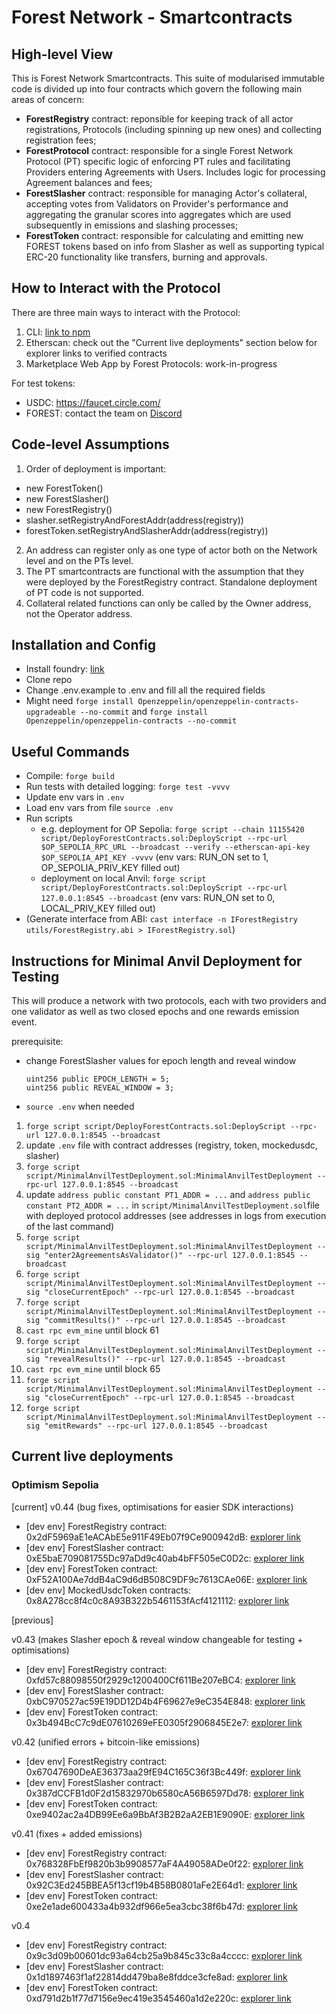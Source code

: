 # Forest Network - Smartcontracts
## High-level View
This is Forest Network Smartcontracts. This suite of modularised immutable code is divided up into four contracts which govern the following main areas of concern:
- **ForestRegistry** contract: reponsible for keeping track of all actor registrations, Protocols (including spinning up new ones) and collecting registration fees;
- **ForestProtocol** contract: responsible for a single Forest Network Protocol (PT) specific logic of enforcing PT rules and facilitating Providers entering Agreements with Users. Includes logic for processing Agreement balances and fees;
- **ForestSlasher** contract: responsible for managing Actor's collateral, accepting votes from Validators on Provider's performance and aggregating the granular scores into aggregates which are used subsequently in emissions and slashing processes; 
- **ForestToken** contract: responsible for calculating and emitting new FOREST tokens based on info from Slasher as well as supporting typical ERC-20 functionality like transfers, burning and approvals.

## How to Interact with the Protocol
There are three main ways to interact with the Protocol:
1. CLI: [link to npm](https://www.npmjs.com/package/@forest-protocols/cli)
2. Etherscan: check out the "Current live deployments" section below for explorer links to verified contracts
3. Marketplace Web App by Forest Protocols: work-in-progress

For test tokens:
- USDC: https://faucet.circle.com/
- FOREST: contact the team on [Discord](https://discord.gg/HWm96wKzWV)

## Code-level Assumptions
1. Order of deployment is important:
- new ForestToken()
- new ForestSlasher()
- new ForestRegistry() 
- slasher.setRegistryAndForestAddr(address(registry)) 
- forestToken.setRegistryAndSlasherAddr(address(registry))
2. An address can register only as one type of actor both on the Network level and on the PTs level.
3. The PT smartcontracts are functional with the assumption that they were deployed by the ForestRegistry contract. Standalone deployment of PT code is not supported.
4. Collateral related functions can only be called by the Owner address, not the Operator address.

## Installation and Config

- Install foundry: [link](https://book.getfoundry.sh/getting-started/installation)
- Clone repo
- Change .env.example to .env and fill all the required fields
- Might need `forge install Openzeppelin/openzeppelin-contracts-upgradeable --no-commit` and `forge install Openzeppelin/openzeppelin-contracts --no-commit`

## Useful Commands

- Compile: `forge build`
- Run tests with detailed logging: `forge test -vvvv`
- Update env vars in `.env`
- Load env vars from file `source .env`
- Run scripts 
    - e.g. deployment for OP Sepolia: `forge script --chain 11155420 script/DeployForestContracts.sol:DeployScript --rpc-url $OP_SEPOLIA_RPC_URL --broadcast --verify --etherscan-api-key $OP_SEPOLIA_API_KEY -vvvv` (env vars: RUN_ON set to 1, OP_SEPOLIA_PRIV_KEY filled out)
    - deployment on local Anvil: `forge script script/DeployForestContracts.sol:DeployScript --rpc-url 127.0.0.1:8545 --broadcast` (env vars: RUN_ON set to 0, LOCAL_PRIV_KEY filled out)
- (Generate interface from ABI: `cast interface -n IForestRegistry utils/ForestRegistry.abi > IForestRegistry.sol`)

## Instructions for Minimal Anvil Deployment for Testing

This will produce a network with two protocols, each with two providers and one validator as well as two closed epochs and one rewards emission event.

prerequisite:
* change ForestSlasher values for epoch length and reveal window
    ```
    uint256 public EPOCH_LENGTH = 5; 
    uint256 public REVEAL_WINDOW = 3; 
* `source .env` when needed


1. `forge script script/DeployForestContracts.sol:DeployScript --rpc-url 127.0.0.1:8545 --broadcast`
2. update `.env` file with contract addresses (registry, token, mockedusdc, slasher)
3. `forge script script/MinimalAnvilTestDeployment.sol:MinimalAnvilTestDeployment --rpc-url 127.0.0.1:8545 --broadcast`
4. update `address public constant PT1_ADDR = ...` and `address public constant PT2_ADDR = ...` in `script/MinimalAnvilTestDeployment.sol`file with deployed protocol addresses (see addresses in logs from execution of the last command)
5. `forge script script/MinimalAnvilTestDeployment.sol:MinimalAnvilTestDeployment --sig "enter2AgreementsAsValidator()" --rpc-url 127.0.0.1:8545 --broadcast`
6. `forge script script/MinimalAnvilTestDeployment.sol:MinimalAnvilTestDeployment --sig "closeCurrentEpoch" --rpc-url 127.0.0.1:8545 --broadcast`
7. `forge script script/MinimalAnvilTestDeployment.sol:MinimalAnvilTestDeployment --sig "commitResults()" --rpc-url 127.0.0.1:8545 --broadcast`
8. `cast rpc evm_mine` until block 61 
9. `forge script script/MinimalAnvilTestDeployment.sol:MinimalAnvilTestDeployment --sig "revealResults()" --rpc-url 127.0.0.1:8545 --broadcast`
10. `cast rpc evm_mine` until block 65
11. `forge script script/MinimalAnvilTestDeployment.sol:MinimalAnvilTestDeployment --sig "closeCurrentEpoch" --rpc-url 127.0.0.1:8545 --broadcast`
12. `forge script script/MinimalAnvilTestDeployment.sol:MinimalAnvilTestDeployment --sig "emitRewards" --rpc-url 127.0.0.1:8545 --broadcast`

## Current live deployments

### Optimism Sepolia

[current] 
v0.44 (bug fixes, optimisations for easier SDK interactions)
- [dev env] ForestRegistry contract: 0x2dF5969aE1eACAbE5e911F49Eb07f9Ce900942dB: [explorer link](https://sepolia-optimism.etherscan.io/address/0x2dF5969aE1eACAbE5e911F49Eb07f9Ce900942dB)
- [dev env] ForestSlasher contract: 0xE5baE709081755Dc97aDd9c40ab4bFF505eC0D2c: [explorer link](https://sepolia-optimism.etherscan.io/address/0xE5baE709081755Dc97aDd9c40ab4bFF505eC0D2c)
- [dev env] ForestToken contract: 0xF52A100Ae7ddB4aC9d6dB508C9DF9c7613CAe06E: [explorer link](https://sepolia-optimism.etherscan.io/address/0xF52A100Ae7ddB4aC9d6dB508C9DF9c7613CAe06E)
- [dev env] MockedUsdcToken contracts: 0x8A278cc8f4c0c8A93B322b5461153fAcf4121112: [explorer link](https://sepolia-optimism.etherscan.io/address/0x8A278cc8f4c0c8A93B322b5461153fAcf4121112)

[previous]

v0.43 (makes Slasher epoch & reveal window changeable for testing + optimisations)
- [dev env] ForestRegistry contract: 0xfd57c88098550f2929c1200400Cf611Be207eBC4: [explorer link](https://sepolia-optimism.etherscan.io/address/0xfd57c88098550f2929c1200400Cf611Be207eBC4)
- [dev env] ForestSlasher contract: 0xbC970527ac59E19DD12D4b4F69627e9eC354E848: [explorer link](https://sepolia-optimism.etherscan.io/address/0xbC970527ac59E19DD12D4b4F69627e9eC354E848)
- [dev env] ForestToken contract: 0x3b494BcC7c9dE07610269eFE0305f2906845E2e7: [explorer link](https://sepolia-optimism.etherscan.io/address/0x3b494BcC7c9dE07610269eFE0305f2906845E2e7)

v0.42 (unified errors + bitcoin-like emissions)

- [dev env] ForestRegistry contract: 0x67047690DeAE36373aa29fE94C165C36f3Bc449f: [explorer link](https://sepolia-optimism.etherscan.io/address/0x67047690DeAE36373aa29fE94C165C36f3Bc449f)
- [dev env] ForestSlasher contract: 0x387dCCFB1d0F2d15832970b6580cA56B6597Dd78: [explorer link](https://sepolia-optimism.etherscan.io/address/0x387dCCFB1d0F2d15832970b6580cA56B6597Dd78)
- [dev env] ForestToken contract: 0xe9402ac2a4DB99Ee6a9BbAf3B2B2aA2EB1E9090E: [explorer link](https://sepolia-optimism.etherscan.io/address/0xe9402ac2a4DB99Ee6a9BbAf3B2B2aA2EB1E9090E)

v0.41 (fixes + added emissions)

- [dev env] ForestRegistry contract: 0x768328FbEf9820b3b9908577aF4A49058ADe0f22: [explorer link](https://sepolia-optimism.etherscan.io/address/0x768328FbEf9820b3b9908577aF4A49058ADe0f22)
- [dev env] ForestSlasher contract: 0x92C3Ed245BBEA5f13cf19b4B58B0801aFe2E64d1: [explorer link](https://sepolia-optimism.etherscan.io/address/0x92C3Ed245BBEA5f13cf19b4B58B0801aFe2E64d1)
- [dev env] ForestToken contract: 0xe2e1ade600433a4b932df966e5ea3cbc38f6b47d: [explorer link](https://sepolia-optimism.etherscan.io/address/0xe2e1ade600433a4b932df966e5ea3cbc38f6b47d)

v0.4 

- [dev env] ForestRegistry contract: 0x9c3d09b00601dc93a64cb25a9b845c33c8a4cccc: [explorer link](https://sepolia-optimism.etherscan.io/address/0x9c3d09b00601dc93a64cb25a9b845c33c8a4cccc)
- [dev env] ForestSlasher contract: 0x1d1897463f1af22814dd479ba8e8fddce3cfe8ad: [explorer link](https://sepolia-optimism.etherscan.io/address/0x1d1897463f1af22814dd479ba8e8fddce3cfe8ad)
- [dev env] ForestToken contract: 0xd791d2b1f77d7156e9ec419e3545460a1d2e220c: [explorer link](https://sepolia-optimism.etherscan.io/address/0xd791d2b1f77d7156e9ec419e3545460a1d2e220c)
